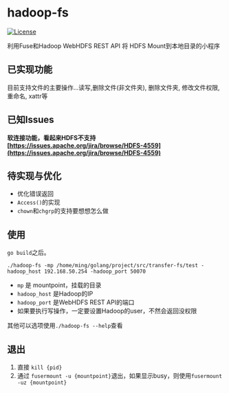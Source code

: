 # hadoop-fs

[![License](https://img.shields.io/badge/license-Apache%202-green.svg)](https://www.apache.org/licenses/LICENSE-2.0)

利用Fuse和Hadoop WebHDFS REST API 将 HDFS Mount到本地目录的小程序

## 已实现功能

目前支持文件的主要操作...读写,删除文件(非文件夹), 删除文件夹, 修改文件权限, 重命名, xattr等

## 已知Issues
**软连接功能，看起来HDFS不支持[https://issues.apache.org/jira/browse/HDFS-4559](https://issues.apache.org/jira/browse/HDFS-4559)**

## 待实现与优化

* 优化错误返回
* `Access()`的实现
* `chown`和`chgrp`的支持要想想怎么做

## 使用

`go build`之后。

`./hadoop-fs -mp /home/ming/golang/project/src/transfer-fs/test -hadoop_host 192.168.50.254 -hadoop_port 50070`

* `mp` 是 mountpoint，挂载的目录
* `hadoop_host` 是Hadoop的IP
* `hadoop_port` 是WebHDFS REST API的端口
* 如果要执行写操作，一定要设置Hadoop的user，不然会返回没权限

其他可以选项使用`./hadoop-fs --help`查看

## 退出

1. 直接 `kill {pid}`
2. 通过 `fusermount -u {mountpoint}`退出，如果显示busy，则使用`fusermount -uz {mountpoint}`
